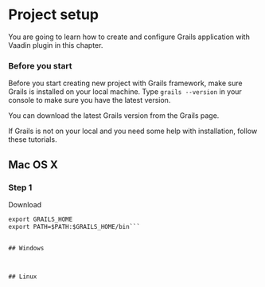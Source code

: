 # Project setup

You are going to learn how to create and configure Grails application with Vaadin plugin in this chapter.

### Before you start

Before you start creating new project with Grails framework, make sure Grails is installed on your local machine. Type `grails --version` in your console to make sure you have the latest version.

You can download the latest Grails version from the Grails page.

If Grails is not on your local and you need some help with installation, follow these tutorials.

## Mac OS X

### Step 1
Download 

```GRAILS_HOME=/Users/steve/Documents/Libraries/grails-3.1.7
export GRAILS_HOME
export PATH=$PATH:$GRAILS_HOME/bin```


## Windows



## Linux




